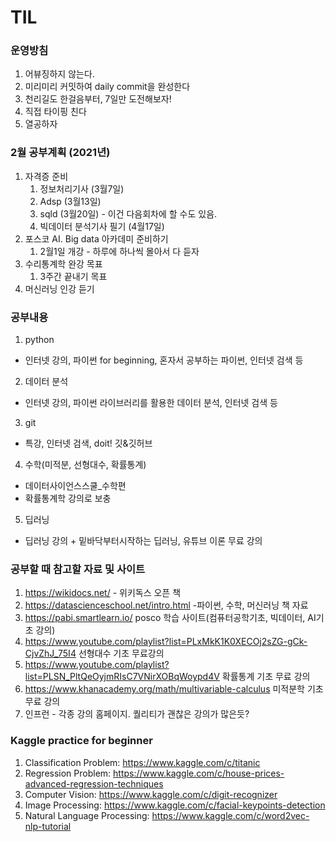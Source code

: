 # TIL

### 운영방침

1. 어뷰징하지 않는다.
2. 미리미리 커밋하여 daily commit을 완성한다
3. 천리길도 한걸음부터, 7일만 도전해보자!
4. 직접 타이핑 친다
5. 열공하자

### 2월 공부계획 (2021년)

1. 자격증 준비
   1. 정보처리기사 (3월7일)
   2. Adsp (3월13일)
   3. sqld (3월20일) - 이건 다음회차에 할 수도 있음.
   4. 빅데이터 분석기사 필기 (4월17일)
2. 포스코 AI. Big data 아카데미 준비하기
   1. 2월1일 개강 - 하루에 하나씩 몰아서 다 듣자
3. 수리통계학 완강 목표
   1. 3주간 끝내기 목표
4. 머신러닝 인강 듣기



### 공부내용

1. python
  - 인터넷 강의, 파이썬 for beginning, 혼자서 공부하는 파이썬, 인터넷 검색 등
2. 데이터 분석
  - 인터넷 강의, 파이썬 라이브러리를 활용한 데이터 분석, 인터넷 검색 등
3. git
  - 특강, 인터넷 검색, doit! 깃&깃허브
4. 수학(미적분, 선형대수, 확률통계)
  - 데이터사이언스스쿨_수학편
  - 확률통계학 강의로 보충
5. 딥러닝
  - 딥러닝 강의 + 밑바닥부터시작하는 딥러닝, 유튜브 이론 무료 강의




### 공부할 때 참고할 자료 및 사이트

1. https://wikidocs.net/    - 위키독스 오픈 책
2. https://datascienceschool.net/intro.html  -파이썬, 수학, 머신러닝 책 자료
3. https://pabi.smartlearn.io/ posco 학습 사이트(컴퓨터공학기초, 빅데이터, AI기초 강의)
4. https://www.youtube.com/playlist?list=PLxMkK1K0XECOj2sZG-gCk-CjvZhJ_75I4 선형대수 기초 무료강의
5. https://www.youtube.com/playlist?list=PLSN_PltQeOyjmRIsC7VNirXOBqWoypd4V 확률통계 기초 무료 강의
6. https://www.khanacademy.org/math/multivariable-calculus 미적분학 기초 무료 강의
7. 인프런 - 각종 강의 홈페이지. 퀄리티가 괜찮은 강의가 많은듯?



### Kaggle practice for beginner

1. Classification Problem: https://www.kaggle.com/c/titanic
2. Regression Problem: https://www.kaggle.com/c/house-prices-advanced-regression-techniques
3. Computer Vision: https://www.kaggle.com/c/digit-recognizer
4. Image Processing: https://www.kaggle.com/c/facial-keypoints-detection
5. Natural Language Processing: https://www.kaggle.com/c/word2vec-nlp-tutorial